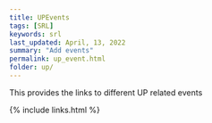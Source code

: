 ```yaml
---
title: UPEvents
tags: [SRL]
keywords: srl
last_updated: April, 13, 2022
summary: "Add events"
permalink: up_event.html
folder: up/
---
```


This provides the links to different UP related events

{% include links.html %}
